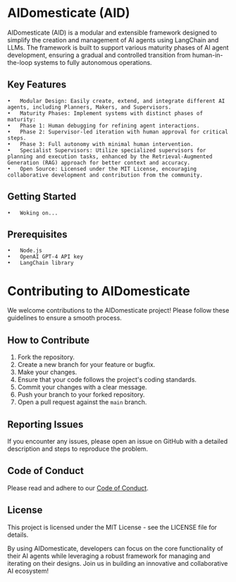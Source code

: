 # AIDomesticate (AID)

AIDomesticate (AID) is a modular and extensible framework designed to simplify the creation and management of AI agents using LangChain and LLMs. The framework is built to support various maturity phases of AI agent development, ensuring a gradual and controlled transition from human-in-the-loop systems to fully autonomous operations.

## Key Features

    •	Modular Design: Easily create, extend, and integrate different AI agents, including Planners, Makers, and Supervisors.
    •	Maturity Phases: Implement systems with distinct phases of maturity:
    •	Phase 1: Human debugging for refining agent interactions.
    •	Phase 2: Supervisor-led iteration with human approval for critical steps.
    •	Phase 3: Full autonomy with minimal human intervention.
    •	Specialist Supervisors: Utilize specialized supervisors for planning and execution tasks, enhanced by the Retrieval-Augmented Generation (RAG) approach for better context and accuracy.
    •	Open Source: Licensed under the MIT License, encouraging collaborative development and contribution from the community.

## Getting Started

    •	Woking on...

## Prerequisites

    •	Node.js
    •	OpenAI GPT-4 API key
    •	LangChain library

# Contributing to AIDomesticate

We welcome contributions to the AIDomesticate project! Please follow these guidelines to ensure a smooth process.

## How to Contribute

1. Fork the repository.
2. Create a new branch for your feature or bugfix.
3. Make your changes.
4. Ensure that your code follows the project's coding standards.
5. Commit your changes with a clear message.
6. Push your branch to your forked repository.
7. Open a pull request against the `main` branch.

## Reporting Issues

If you encounter any issues, please open an issue on GitHub with a detailed description and steps to reproduce the problem.

## Code of Conduct

Please read and adhere to our [Code of Conduct](../main/docs/CODE_OF_CONDUCT.md).

## License

This project is licensed under the MIT License - see the LICENSE file for details.

By using AIDomesticate, developers can focus on the core functionality of their AI agents while leveraging a robust framework for managing and iterating on their designs. Join us in building an innovative and collaborative AI ecosystem!
